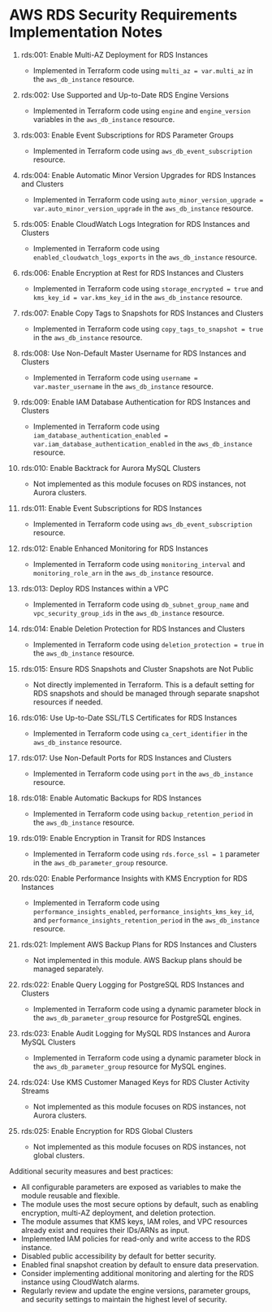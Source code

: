 # AWS RDS Security Requirements Implementation Notes

1. rds:001: Enable Multi-AZ Deployment for RDS Instances
   - Implemented in Terraform code using `multi_az = var.multi_az` in the `aws_db_instance` resource.

2. rds:002: Use Supported and Up-to-Date RDS Engine Versions
   - Implemented in Terraform code using `engine` and `engine_version` variables in the `aws_db_instance` resource.

3. rds:003: Enable Event Subscriptions for RDS Parameter Groups
   - Implemented in Terraform code using `aws_db_event_subscription` resource.

4. rds:004: Enable Automatic Minor Version Upgrades for RDS Instances and Clusters
   - Implemented in Terraform code using `auto_minor_version_upgrade = var.auto_minor_version_upgrade` in the `aws_db_instance` resource.

5. rds:005: Enable CloudWatch Logs Integration for RDS Instances and Clusters
   - Implemented in Terraform code using `enabled_cloudwatch_logs_exports` in the `aws_db_instance` resource.

6. rds:006: Enable Encryption at Rest for RDS Instances and Clusters
   - Implemented in Terraform code using `storage_encrypted = true` and `kms_key_id = var.kms_key_id` in the `aws_db_instance` resource.

7. rds:007: Enable Copy Tags to Snapshots for RDS Instances and Clusters
   - Implemented in Terraform code using `copy_tags_to_snapshot = true` in the `aws_db_instance` resource.

8. rds:008: Use Non-Default Master Username for RDS Instances and Clusters
   - Implemented in Terraform code using `username = var.master_username` in the `aws_db_instance` resource.

9. rds:009: Enable IAM Database Authentication for RDS Instances and Clusters
   - Implemented in Terraform code using `iam_database_authentication_enabled = var.iam_database_authentication_enabled` in the `aws_db_instance` resource.

10. rds:010: Enable Backtrack for Aurora MySQL Clusters
    - Not implemented as this module focuses on RDS instances, not Aurora clusters.

11. rds:011: Enable Event Subscriptions for RDS Instances
    - Implemented in Terraform code using `aws_db_event_subscription` resource.

12. rds:012: Enable Enhanced Monitoring for RDS Instances
    - Implemented in Terraform code using `monitoring_interval` and `monitoring_role_arn` in the `aws_db_instance` resource.

13. rds:013: Deploy RDS Instances within a VPC
    - Implemented in Terraform code using `db_subnet_group_name` and `vpc_security_group_ids` in the `aws_db_instance` resource.

14. rds:014: Enable Deletion Protection for RDS Instances and Clusters
    - Implemented in Terraform code using `deletion_protection = true` in the `aws_db_instance` resource.

15. rds:015: Ensure RDS Snapshots and Cluster Snapshots are Not Public
    - Not directly implemented in Terraform. This is a default setting for RDS snapshots and should be managed through separate snapshot resources if needed.

16. rds:016: Use Up-to-Date SSL/TLS Certificates for RDS Instances
    - Implemented in Terraform code using `ca_cert_identifier` in the `aws_db_instance` resource.

17. rds:017: Use Non-Default Ports for RDS Instances and Clusters
    - Implemented in Terraform code using `port` in the `aws_db_instance` resource.

18. rds:018: Enable Automatic Backups for RDS Instances
    - Implemented in Terraform code using `backup_retention_period` in the `aws_db_instance` resource.

19. rds:019: Enable Encryption in Transit for RDS Instances
    - Implemented in Terraform code using `rds.force_ssl = 1` parameter in the `aws_db_parameter_group` resource.

20. rds:020: Enable Performance Insights with KMS Encryption for RDS Instances
    - Implemented in Terraform code using `performance_insights_enabled`, `performance_insights_kms_key_id`, and `performance_insights_retention_period` in the `aws_db_instance` resource.

21. rds:021: Implement AWS Backup Plans for RDS Instances and Clusters
    - Not implemented in this module. AWS Backup plans should be managed separately.

22. rds:022: Enable Query Logging for PostgreSQL RDS Instances and Clusters
    - Implemented in Terraform code using a dynamic parameter block in the `aws_db_parameter_group` resource for PostgreSQL engines.

23. rds:023: Enable Audit Logging for MySQL RDS Instances and Aurora MySQL Clusters
    - Implemented in Terraform code using a dynamic parameter block in the `aws_db_parameter_group` resource for MySQL engines.

24. rds:024: Use KMS Customer Managed Keys for RDS Cluster Activity Streams
    - Not implemented as this module focuses on RDS instances, not Aurora clusters.

25. rds:025: Enable Encryption for RDS Global Clusters
    - Not implemented as this module focuses on RDS instances, not global clusters.

Additional security measures and best practices:
- All configurable parameters are exposed as variables to make the module reusable and flexible.
- The module uses the most secure options by default, such as enabling encryption, multi-AZ deployment, and deletion protection.
- The module assumes that KMS keys, IAM roles, and VPC resources already exist and requires their IDs/ARNs as input.
- Implemented IAM policies for read-only and write access to the RDS instance.
- Disabled public accessibility by default for better security.
- Enabled final snapshot creation by default to ensure data preservation.
- Consider implementing additional monitoring and alerting for the RDS instance using CloudWatch alarms.
- Regularly review and update the engine versions, parameter groups, and security settings to maintain the highest level of security.